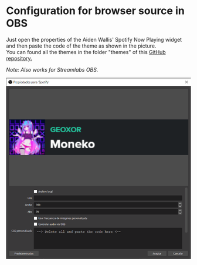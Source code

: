 
# Configuration for browser source in OBS
Just open the properties of the Aiden Wallis' Spotify Now Playing widget and then paste the code of the theme as shown in the picture.   
You can found all the themes in the folder "themes" of this [GitHub repository.](../../themes)   

*Note: Also works for Streamlabs OBS.*   
<p align="center"><img src="../images/obs/properties.png"></p>